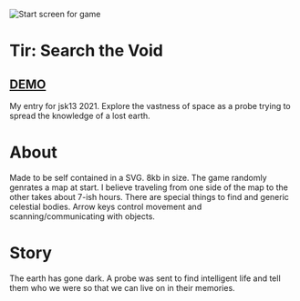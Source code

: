 ![Start screen for game](https://robertpage.github.io/tir/screenshot.png)

# Tir: Search the Void

## [DEMO](https://robertpage.github.io/tir/)

My entry for jsk13 2021. Explore the vastness of space as a probe trying to spread the knowledge of a lost earth.

# About
Made to be self contained in a SVG. 8kb in size. The game randomly genrates a map at start. I believe traveling from one side of the map to the other takes about 7-ish hours. There are special things to find and generic celestial bodies. Arrow keys control movement and scanning/communicating with objects.

# Story
The earth has gone dark. A probe was sent to find intelligent life and tell them who we were so that we can live on in their memories.
